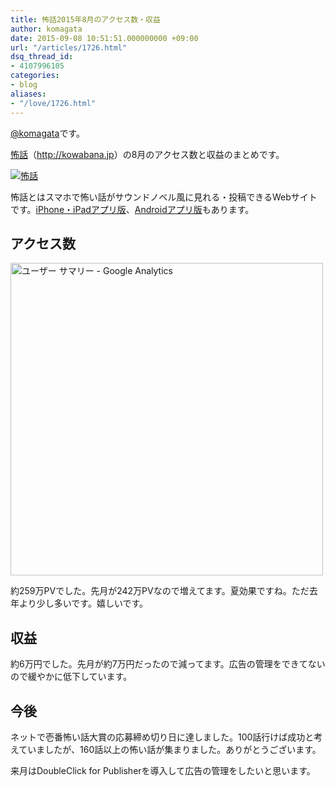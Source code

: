 ```yaml
---
title: 怖話2015年8月のアクセス数・収益
author: komagata
date: 2015-09-08 10:51:51.000000000 +09:00
url: "/articles/1726.html"
dsq_thread_id:
- 4107996105
categories:
- blog
aliases:
- "/love/1726.html"
---
```

[@komagata][1]です。

<a title="怖話" href="http://kowabana.jp" target="_blank">怖話</a>（<a title="怖話" href="http://kowabana.jp" target="_blank">http://kowabana.jp</a>）の8月のアクセス数と収益のまとめです。


  <a href="http://kowabana.jp"><img alt="怖話" src="http://i.gyazo.com/19e880127697f2aa72533b8e32ed6a2a.png" /></a>


怖話とはスマホで怖い話がサウンドノベル風に見れる・投稿できるWebサイトです。<a title="怖話iPhone・iPadアプリ版" href="https://itunes.apple.com/jp/app/bu-hua-zui-buno1wan5000huano/id564486792?l=ja&mt=8" target="_blank">iPhone・iPadアプリ版</a>、<a title="怖話Androidアプリ版" href="https://play.google.com/store/apps/details?id=jp.fjord.kowabana" target="_blank">Androidアプリ版</a>もあります。

## アクセス数


  <img alt="ユーザー サマリー - Google Analytics" src="https://gyazo.com/8817d268e3eb74bfdfa7cec9049aa674.png" width="500px" />


約259万PVでした。先月が242万PVなので増えてます。夏効果ですね。ただ去年より少し多いです。嬉しいです。

## 収益

約6万円でした。先月が約7万円だったので減ってます。広告の管理をできてないので緩やかに低下しています。

## 今後

ネットで壱番怖い話大賞の応募締め切り日に達しました。100話行けば成功と考えていましたが、160話以上の怖い話が集まりました。ありがとうございます。

来月はDoubleClick for Publisherを導入して広告の管理をしたいと思います。

 [1]: http://twitter.com/komagata